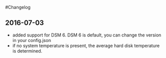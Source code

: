 #Changelog

## 2016-07-03
- added support for DSM 6. DSM 6 is default, you can change the version in your config.json
- if no system temperature is present, the average hard disk temperature is determined.
